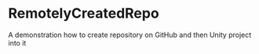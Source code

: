 # RemotelyCreatedRepo
A demonstration how to create repository on GitHub and then Unity project into it
